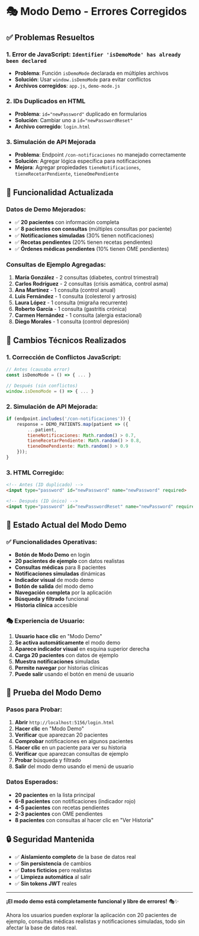 # 🎭 Modo Demo - Errores Corregidos

## ✅ **Problemas Resueltos**

### **1. Error de JavaScript: `Identifier 'isDemoMode' has already been declared`**
- **Problema**: Función `isDemoMode` declarada en múltiples archivos
- **Solución**: Usar `window.isDemoMode` para evitar conflictos
- **Archivos corregidos**: `app.js`, `demo-mode.js`

### **2. IDs Duplicados en HTML**
- **Problema**: `id="newPassword"` duplicado en formularios
- **Solución**: Cambiar uno a `id="newPasswordReset"`
- **Archivo corregido**: `login.html`

### **3. Simulación de API Mejorada**
- **Problema**: Endpoint `/con-notificaciones` no manejado correctamente
- **Solución**: Agregar lógica específica para notificaciones
- **Mejora**: Agregar propiedades `tieneNotificaciones`, `tieneRecetarPendiente`, `tieneOmePendiente`

## 🎯 **Funcionalidad Actualizada**

### **Datos de Demo Mejorados:**
- ✅ **20 pacientes** con información completa
- ✅ **8 pacientes con consultas** (múltiples consultas por paciente)
- ✅ **Notificaciones simuladas** (30% tienen notificaciones)
- ✅ **Recetas pendientes** (20% tienen recetas pendientes)
- ✅ **Órdenes médicas pendientes** (10% tienen OME pendientes)

### **Consultas de Ejemplo Agregadas:**
1. **María González** - 2 consultas (diabetes, control trimestral)
2. **Carlos Rodríguez** - 2 consultas (crisis asmática, control asma)
3. **Ana Martínez** - 1 consulta (control anual)
4. **Luis Fernández** - 1 consulta (colesterol y artrosis)
5. **Laura López** - 1 consulta (migraña recurrente)
6. **Roberto García** - 1 consulta (gastritis crónica)
7. **Carmen Hernández** - 1 consulta (alergia estacional)
8. **Diego Morales** - 1 consulta (control depresión)

## 🔧 **Cambios Técnicos Realizados**

### **1. Corrección de Conflictos JavaScript:**
```javascript
// Antes (causaba error)
const isDemoMode = () => { ... }

// Después (sin conflictos)
window.isDemoMode = () => { ... }
```

### **2. Simulación de API Mejorada:**
```javascript
if (endpoint.includes('/con-notificaciones')) {
    response = DEMO_PATIENTS.map(patient => ({
        ...patient,
        tieneNotificaciones: Math.random() > 0.7,
        tieneRecetarPendiente: Math.random() > 0.8,
        tieneOmePendiente: Math.random() > 0.9
    }));
}
```

### **3. HTML Corregido:**
```html
<!-- Antes (ID duplicado) -->
<input type="password" id="newPassword" name="newPassword" required>

<!-- Después (ID único) -->
<input type="password" id="newPasswordReset" name="newPassword" required>
```

## 🎉 **Estado Actual del Modo Demo**

### **✅ Funcionalidades Operativas:**
- **Botón de Modo Demo** en login
- **20 pacientes de ejemplo** con datos realistas
- **Consultas médicas** para 8 pacientes
- **Notificaciones simuladas** dinámicas
- **Indicador visual** de modo demo
- **Botón de salida** del modo demo
- **Navegación completa** por la aplicación
- **Búsqueda y filtrado** funcional
- **Historia clínica** accesible

### **🎭 Experiencia de Usuario:**
1. **Usuario hace clic** en "Modo Demo"
2. **Se activa automáticamente** el modo demo
3. **Aparece indicador visual** en esquina superior derecha
4. **Carga 20 pacientes** con datos de ejemplo
5. **Muestra notificaciones** simuladas
6. **Permite navegar** por historias clínicas
7. **Puede salir** usando el botón en menú de usuario

## 🚀 **Prueba del Modo Demo**

### **Pasos para Probar:**
1. **Abrir** `http://localhost:5156/login.html`
2. **Hacer clic** en "Modo Demo"
3. **Verificar** que aparezcan 20 pacientes
4. **Comprobar** notificaciones en algunos pacientes
5. **Hacer clic** en un paciente para ver su historia
6. **Verificar** que aparezcan consultas de ejemplo
7. **Probar** búsqueda y filtrado
8. **Salir** del modo demo usando el menú de usuario

### **Datos Esperados:**
- **20 pacientes** en la lista principal
- **6-8 pacientes** con notificaciones (indicador rojo)
- **4-5 pacientes** con recetas pendientes
- **2-3 pacientes** con OME pendientes
- **8 pacientes** con consultas al hacer clic en "Ver Historia"

## 🔒 **Seguridad Mantenida**

- ✅ **Aislamiento completo** de la base de datos real
- ✅ **Sin persistencia** de cambios
- ✅ **Datos ficticios** pero realistas
- ✅ **Limpieza automática** al salir
- ✅ **Sin tokens JWT** reales

---

**¡El modo demo está completamente funcional y libre de errores!** 🎭✨

Ahora los usuarios pueden explorar la aplicación con 20 pacientes de ejemplo, consultas médicas realistas y notificaciones simuladas, todo sin afectar la base de datos real.


